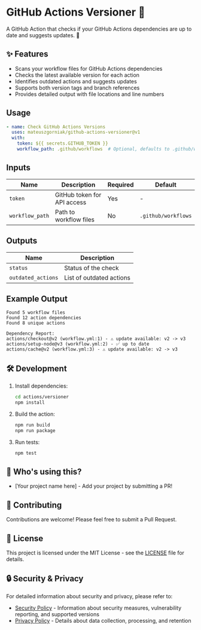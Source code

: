 # GitHub Actions Versioner 🔄

A GitHub Action that checks if your GitHub Actions dependencies are up to date and suggests updates. 🚀

## ✨ Features

- Scans your workflow files for GitHub Actions dependencies
- Checks the latest available version for each action
- Identifies outdated actions and suggests updates
- Supports both version tags and branch references
- Provides detailed output with file locations and line numbers

## Usage

```yaml
- name: Check GitHub Actions Versions
  uses: mateuszgorniak/github-actions-versioner@v1
  with:
    token: ${{ secrets.GITHUB_TOKEN }}
    workflow_path: .github/workflows  # Optional, defaults to .github/workflows
```

## Inputs

| Name | Description | Required | Default |
|------|-------------|----------|---------|
| `token` | GitHub token for API access | Yes | - |
| `workflow_path` | Path to workflow files | No | `.github/workflows` |

## Outputs

| Name | Description |
|------|-------------|
| `status` | Status of the check |
| `outdated_actions` | List of outdated actions |

## Example Output

```
Found 5 workflow files
Found 12 action dependencies
Found 8 unique actions

Dependency Report:
actions/checkout@v2 (workflow.yml:1) - ⚠️ update available: v2 -> v3
actions/setup-node@v3 (workflow.yml:2) - ✅ up to date
actions/cache@v2 (workflow.yml:3) - ⚠️ update available: v2 -> v3
```

## 🛠️ Development

1. Install dependencies:
   ```bash
   cd actions/versioner
   npm install
   ```

2. Build the action:
   ```bash
   npm run build
   npm run package
   ```

3. Run tests:
   ```bash
   npm test
   ```

## 🤔 Who's using this?

- [Your project name here] - Add your project by submitting a PR!

## 🤝 Contributing

Contributions are welcome! Please feel free to submit a Pull Request.

## 📄 License

This project is licensed under the MIT License - see the [LICENSE](LICENSE) file for details.

## 🔒 Security & Privacy

For detailed information about security and privacy, please refer to:
- [Security Policy](SECURITY.md) - Information about security measures, vulnerability reporting, and supported versions
- [Privacy Policy](PRIVACY.md) - Details about data collection, processing, and retention
